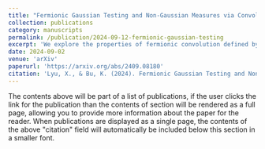 ```yaml
---
title: "Fermionic Gaussian Testing and Non-Gaussian Measures via Convolution"
collection: publications
category: manuscripts
permalink: /publication/2024-09-12-fermionic-gaussian-testing
excerpt: 'We explore the properties of fermionic convolution defined by fermionic Gaussian unitary. A key finding is the purity invariance of pure Gaussian states under this convolution. Leveraging this property, we propose an efficient protocol to test the fermionic Gaussianity of pure states by using 3 copies of the input states. Furthermore, we introduce a new family of measures called ``Non-Gaussian Entropy,'' designed to quantify the fermionic non-Gaussianity of states.'
date: 2024-09-02
venue: 'arXiv'
paperurl: 'https://arxiv.org/abs/2409.08180'
citation: 'Lyu, X., & Bu, K. (2024). Fermionic Gaussian Testing and Non-Gaussian Measures via Convolution. arXiv preprint arXiv:2409.08180.'
---
```


The contents above will be part of a list of publications, if the user clicks the link for the publication than the contents of section will be rendered as a full page, allowing you to provide more information about the paper for the reader. When publications are displayed as a single page, the contents of the above "citation" field will automatically be included below this section in a smaller font.